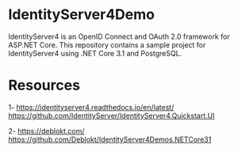 # IdentityServer4Demo
IdentityServer4 is an OpenID Connect and OAuth 2.0 framework for ASP.NET Core. This repository contains a sample project for IdentityServer4 using .NET Core 3.1 and PostgreSQL. 

# Resources
1- https://identityserver4.readthedocs.io/en/latest/
   https://github.com/IdentityServer/IdentityServer4.Quickstart.UI

2- https://deblokt.com/
   https://github.com/Deblokt/IdentityServer4Demos.NETCore31
